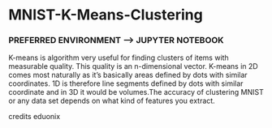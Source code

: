 # MNIST-K-Means-Clustering

### PREFERRED ENVIRONMENT --> JUPYTER NOTEBOOK

K-means is algorithm very useful for finding clusters of items with measurable quality. This quality is an n-dimensional vector.
K-means in 2D comes most naturally as it’s basically areas defined by dots with similar coordinates. 1D is therefore line segments defined by dots with similar coordinate and in 3D it would be volumes.The accuracy of clustering MNIST or any data set depends on what kind of features you extract. 

credits eduonix
